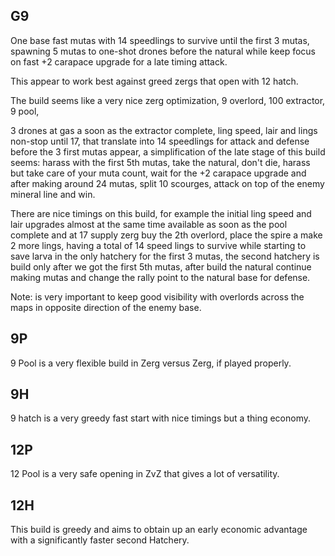 ## G9
One base fast mutas with 14 speedlings to survive until the first 3 mutas, spawning 5 mutas to one-shot drones before the natural while keep focus on fast +2 carapace upgrade for a late timing attack.

This appear to work best against greed zergs that open with 12 hatch.

The build seems like a very nice zerg optimization, 9 overlord, 100 extractor, 9 pool,

3 drones at gas a soon as the extractor complete, ling speed, lair and lings non-stop until 17, that translate into 14 speedlings for attack and defense before the 3 first mutas appear, a simplification of the late stage of this build seems: harass with the first 5th mutas, take the natural, don't die, harass but take care of your muta count, wait for the +2 carapace upgrade and after making around 24 mutas, split 10 scourges, attack on top of the enemy mineral line and win.

There are nice timings on this build, for example the initial ling speed and lair upgrades almost at the same time available as soon as the pool complete and at 17 supply zerg buy the 2th overlord, place the spire a make 2 more lings, having a total of 14 speed lings to survive while starting to save larva in the only hatchery for the first 3 mutas, the second hatchery is build only after we got the first 5th mutas, after build the natural continue making mutas and change the rally point to the natural base for defense.

Note: is very important to keep good visibility with overlords across the maps in opposite direction of the enemy base.

## 9P
9 Pool is a very flexible build in Zerg versus Zerg, if played properly.

## 9H
9 hatch is a very greedy fast start with nice timings but a thing economy.

## 12P
12 Pool is a very safe opening in ZvZ that gives a lot of versatility.

## 12H
This build is greedy and aims to obtain up an early economic advantage with a significantly faster second Hatchery.
